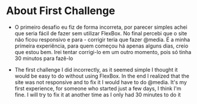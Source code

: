 # About First Challenge

- O primeiro desafio eu fiz de forma incorreta, por parecer simples achei que seria fácil de fazer sem utilizar FlexBox. No final percebi que o site não ficou responsivo e para - corrigir teria que fazer @media.
É a minha primeira experiência, para quem começou há apenas alguns dias, creio que estou bem. Irei tentar corrigi-lo em um outro momento, pois só tinha 30 minutos para fazê-lo

- The first challenge I did incorrectly, as it seemed simple I thought it would be easy to do without using FlexBox. In the end I realized that the site was not responsive and to fix it I would have to do @media.
It's my first experience, for someone who started just a few days, I think I'm fine. I will try to fix it at another time as I only had 30 minutes to do it
